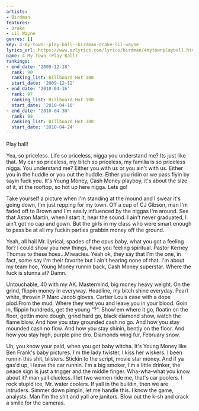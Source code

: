 ```yaml
---
artists:
- Birdman
features:
- Drake
- Lil Wayne
genres: []
key: 4-my-town--play-ball--birdman-drake-lil-wayne
lyrics_url: https://www.azlyrics.com/lyrics/birdman/4mytownplayball.html
name: 4 My Town (Play Ball)
rankings:
- end_date: '2009-12-18'
  rank: 90
  ranking_list: Billboard Hot 100
  start_date: '2009-12-12'
- end_date: '2010-04-16'
  rank: 97
  ranking_list: Billboard Hot 100
  start_date: '2010-04-10'
- end_date: '2010-04-30'
  rank: 98
  ranking_list: Billboard Hot 100
  start_date: '2010-04-24'
---
```


Play ball!

Yea, so priceless.
Life so priceless, nigga you understand me?
Its just like that.
My car so priceless, my bitch so priceless, my familia is so priceless nigga.
You understand me?
Either you with us or you ain't with us.
Either you in the huddle or you out the huddle.
Either you ridin or we pass flyin by sayin fuck you.
It's Young Money, Cash Money playboy, it's about the size of it, at the rooftop, so hot up here nigga.
Lets go!


Take yourself a picture when I'm standing at the mound and I swear it's going down, I'm just repping for my town.
Off a cup of CJ Gibson, man I'm faded off to Brown and I'm easily influenced by the niggas I'm around.
See that Aston Martin, when I start it, hear the sound.
I ain't never graduated, I ain't got no cap and gown.
But the girls in my class who were smart enough to pass be at all my fuckin parties grabbin money off the ground.


Yeah, all hail Mr. Lyrical, spades of the opus baby, what you got a feeling for?
I could show you new things, have you feeling spiritual.
Pastor Kerney Thomas to these hoes...Miwacles.
Yeah ok, they say that I'm the one, in fact, some say I'm their favorite but I ain't hearing none of that.
I'm about my team hoe, Young Money runnin back, Cash Money superstar.
Where the fuck is stunna at?
Damn.


Untouchable, 40 with my AK.
Mastermind, big money heavy weight.
On the grind, flippin money in everyway.
Headline, my bitch shine everyday.
Pearl white, throwin P Marc Jacob gloves.
Cartier Louis case with a dope plod.From the mud.
Where they wet you and leave you in your blood.
Goin in, flippin hundreds, get the young "?".
Show'em where it go, floatin on the floor,
gettin more dough, grind hard go,
black diamond show, watch the flame blow.
And how you stay grounded cash no go.
And how you stay mounded cash no flow.
And how you stay shinin, bently on the floor.
And how you stay high, purple pine dro.
Diamonds wing fur, February snow.




Uh, you know your paid, when you got baby witcha.
It's Young Money like Ben Frank's baby pictures.
I'm the lady twister, I kiss her wiskers.
I been runnin this shit, blisters.
Stickin to the script, movie star money.
And if ya gas'd up, I leave the car runnin.
I'm a big smoker, I'm a little drinker,
the peace sign is just a trigger and the middle finger.
Wha-wha-what you know about it?
man yall clueless.
I let two women ride me, that's car poolers.
I rock stupid ice, Mr. water coolers.
If yall in the buildin, then we are intruders.
Simmer down pimpin, let me handle this.
I know the game, analysts.
Man I'm the shit and yall are janitors.
Blow out the k-sh and crack a smile for the cameras.





